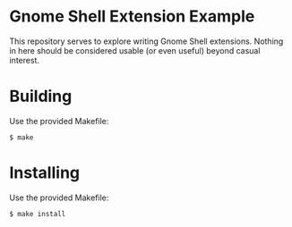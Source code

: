 # Gnome Shell Extension Example

This repository serves to explore writing Gnome Shell extensions. Nothing in here should be considered usable (or even useful) beyond casual interest.

# Building

Use the provided Makefile:

```
$ make
```

# Installing

Use the provided Makefile:

```
$ make install
```

